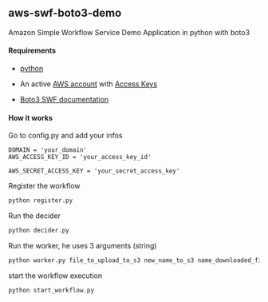 ## aws-swf-boto3-demo

Amazon Simple Workflow Service Demo Application in python with boto3



#### Requirements

- [python](https://www.python.org/downloads/)

- An active [AWS account](http://aws.amazon.com/) with [Access Keys](http://docs.amazonwebservices.com/AWSSecurityCredentials/1.0/AboutAWSCredentials.html#AccessKeys)

- [Boto3 SWF documentation](https://boto3.amazonaws.com/v1/documentation/api/latest/reference/services/swf.html#id44)



#### How it works

Go to config.py and add your infos

```
DOMAIN = 'your_domain'
AWS_ACCESS_KEY_ID = 'your_access_key_id'

AWS_SECRET_ACCESS_KEY = 'your_secret_access_key'
```

Register the workflow

```python
python register.py
```

Run the decider

```python
python decider.py
```

Run the worker, he uses 3 arguments (string)

```python
python worker.py file_to_upload_to_s3 new_name_to_s3 name_downloaded_file
```

start the workflow execution

```python
python start_workflow.py
```


